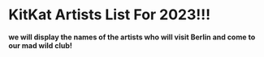 # KitKat Artists List For 2023!!!

**we will display the names of the artists who will visit Berlin and come to our mad wild club!**